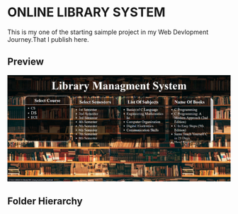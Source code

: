 # ONLINE LIBRARY SYSTEM
This is my one of the starting saimple project in my Web Devlopment Journey.That I publish here.


## Preview

![alt text](IMAGES/screenshot.png)

## Folder Hierarchy


